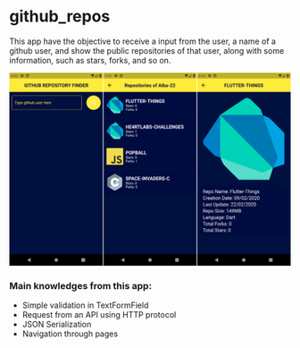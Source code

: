 # github_repos
This app have the objective to receive a input from the user, a name of a github user, and show the public repositories of that user, along with some information, such as stars, forks, and so on.

![github_repos example](../images/github_repos.png)

### Main knowledges from this app:
* Simple validation in TextFormField
* Request from an API using HTTP protocol
* JSON Serialization
* Navigation through pages